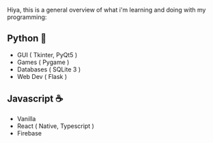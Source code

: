 Hiya, this is a general overview of what i'm learning and doing with my programming:

## Python 🐍
 - GUI ( Tkinter, PyQt5 )
 - Games ( Pygame )
 - Databases ( SQLite 3 )
 - Web Dev ( Flask )

## Javascript ☕
 - Vanilla
 - React ( Native, Typescript )
 - Firebase
